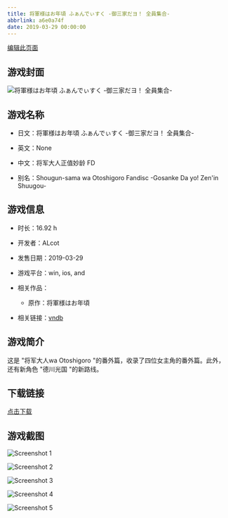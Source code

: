 ```yaml
---
title: 将軍様はお年頃 ふぁんでぃすく -御三家だヨ！ 全員集合-
abbrlink: a6e0a74f
date: 2019-03-29 00:00:00
---
```

[编辑此页面](https://github.com/ACG-3/ADV3-source/blob/main/source/_posts/games/%E5%B0%86%E8%BB%8D%E6%A7%98%E3%81%AF%E3%81%8A%E5%B9%B4%E9%A0%83%20%E3%81%B5%E3%81%81%E3%82%93%E3%81%A7%E3%81%83%E3%81%99%E3%81%8F%20-%E5%BE%A1%E4%B8%89%E5%AE%B6%E3%81%A0%E3%83%A8%EF%BC%81%20%E5%85%A8%E5%93%A1%E9%9B%86%E5%90%88-.md)

## 游戏封面

![将軍様はお年頃 ふぁんでぃすく -御三家だヨ！ 全員集合-](https://pan.timero.xyz/d/onedrive/img_lib_001/%E5%B0%86%E8%BB%8D%E6%A7%98%E3%81%AF%E3%81%8A%E5%B9%B4%E9%A0%83%20%E3%81%B5%E3%81%81%E3%82%93%E3%81%A7%E3%81%83%E3%81%99%E3%81%8F%20-%E5%BE%A1%E4%B8%89%E5%AE%B6%E3%81%A0%E3%83%A8%EF%BC%81%20%E5%85%A8%E5%93%A1%E9%9B%86%E5%90%88-_cover.avif)


## 游戏名称

- 日文：将軍様はお年頃 ふぁんでぃすく -御三家だヨ！ 全員集合-
- 英文：None
- 中文：将军大人正值妙龄 FD

- 别名：Shougun-sama wa Otoshigoro Fandisc -Gosanke Da yo! Zen'in Shuugou-


## 游戏信息

- 时长：16.92 h
- 开发者：ALcot
- 发售日期：2019-03-29
- 游戏平台：win, ios, and
- 相关作品：
   - 原作：将軍様はお年頃

- 相关链接：[vndb](https://vndb.org/v23450)


## 游戏简介

这是 "将军大人wa Otoshigoro "的番外篇，收录了四位女主角的番外篇。此外，还有新角色 "德川光国 "的新路线。


## 下载链接

[点击下载](https://pan.timero.xyz/onedrive/adv_lib_001/%E5%B0%86%E8%BB%8D%E6%A7%98%E3%81%AF%E3%81%8A%E5%B9%B4%E9%A0%83%20%E3%81%B5%E3%81%81%E3%82%93%E3%81%A7%E3%81%83%E3%81%99%E3%81%8F%20-%E5%BE%A1%E4%B8%89%E5%AE%B6%E3%81%A0%E3%83%A8%EF%BC%81%20%E5%85%A8%E5%93%A1%E9%9B%86%E5%90%88-)


## 游戏截图


![Screenshot 1](https://pan.timero.xyz/d/onedrive/img_lib_001/%E5%B0%86%E8%BB%8D%E6%A7%98%E3%81%AF%E3%81%8A%E5%B9%B4%E9%A0%83%20%E3%81%B5%E3%81%81%E3%82%93%E3%81%A7%E3%81%83%E3%81%99%E3%81%8F%20-%E5%BE%A1%E4%B8%89%E5%AE%B6%E3%81%A0%E3%83%A8%EF%BC%81%20%E5%85%A8%E5%93%A1%E9%9B%86%E5%90%88-_Screenshot_1.avif)

![Screenshot 2](https://pan.timero.xyz/d/onedrive/img_lib_001/%E5%B0%86%E8%BB%8D%E6%A7%98%E3%81%AF%E3%81%8A%E5%B9%B4%E9%A0%83%20%E3%81%B5%E3%81%81%E3%82%93%E3%81%A7%E3%81%83%E3%81%99%E3%81%8F%20-%E5%BE%A1%E4%B8%89%E5%AE%B6%E3%81%A0%E3%83%A8%EF%BC%81%20%E5%85%A8%E5%93%A1%E9%9B%86%E5%90%88-_Screenshot_2.avif)

![Screenshot 3](https://pan.timero.xyz/d/onedrive/img_lib_001/%E5%B0%86%E8%BB%8D%E6%A7%98%E3%81%AF%E3%81%8A%E5%B9%B4%E9%A0%83%20%E3%81%B5%E3%81%81%E3%82%93%E3%81%A7%E3%81%83%E3%81%99%E3%81%8F%20-%E5%BE%A1%E4%B8%89%E5%AE%B6%E3%81%A0%E3%83%A8%EF%BC%81%20%E5%85%A8%E5%93%A1%E9%9B%86%E5%90%88-_Screenshot_3.avif)

![Screenshot 4](https://pan.timero.xyz/d/onedrive/img_lib_001/%E5%B0%86%E8%BB%8D%E6%A7%98%E3%81%AF%E3%81%8A%E5%B9%B4%E9%A0%83%20%E3%81%B5%E3%81%81%E3%82%93%E3%81%A7%E3%81%83%E3%81%99%E3%81%8F%20-%E5%BE%A1%E4%B8%89%E5%AE%B6%E3%81%A0%E3%83%A8%EF%BC%81%20%E5%85%A8%E5%93%A1%E9%9B%86%E5%90%88-_Screenshot_4.avif)

![Screenshot 5](https://pan.timero.xyz/d/onedrive/img_lib_001/%E5%B0%86%E8%BB%8D%E6%A7%98%E3%81%AF%E3%81%8A%E5%B9%B4%E9%A0%83%20%E3%81%B5%E3%81%81%E3%82%93%E3%81%A7%E3%81%83%E3%81%99%E3%81%8F%20-%E5%BE%A1%E4%B8%89%E5%AE%B6%E3%81%A0%E3%83%A8%EF%BC%81%20%E5%85%A8%E5%93%A1%E9%9B%86%E5%90%88-_Screenshot_5.avif)


